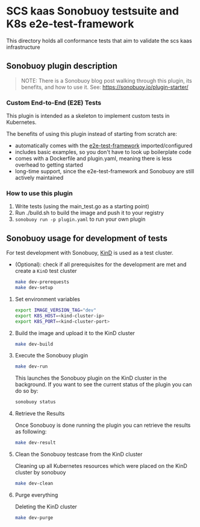 # SCS kaas Sonobuoy testsuite and K8s e2e-test-framework

This directory holds all conformance tests that aim to validate the scs kaas infrastructure

## Sonobuoy plugin description

> NOTE: There is a Sonobuoy blog post walking through this plugin, its benefits, and how to use it. See: <https://sonobuoy.io/plugin-starter/>

### Custom End-to-End (E2E) Tests

This plugin is intended as a skeleton to implement custom tests in Kubernetes.

The benefits of using this plugin instead of starting from scratch are:

* automatically comes with the [e2e-test-framework](https://github.com/kubernetes-sigs/e2e-framework) imported/configured
* includes basic examples, so you don't have to look up boilerplate code
* comes with a Dockerfile and plugin.yaml, meaning there is less overhead to getting started
* long-time support, since the e2e-test-framework and Sonobuoy are still actively maintained

### How to use this plugin

1) Write tests (using the main_test.go as a starting point)
2) Run ./build.sh to build the image and push it to your registry
3) `sonobuoy run -p plugin.yaml` to run your own plugin

## Sonobuoy usage for development of tests

For test development with Sonobuoy, [KinD](https://kind.sigs.k8s.io/) is used as a test cluster.

* (Optional): check if all prerequisites for the development are met and create a `KinD` test cluster

    ```bash
    make dev-prerequests
    make dev-setup
    ```

1. Set environment variables

    ```bash
    export IMAGE_VERSION_TAG="dev"
    export K8S_HOST=<kind-cluster-ip>
    export K8S_PORT=<kind-cluster-port>
    ```

2. Build the image and upload it to the KinD cluster

    ```bash
    make dev-build
    ```

3. Execute the Sonobuoy plugin

    ```bash
    make dev-run
    ```

   This launches the Sonobuoy plugin on the KinD cluster in the background.
   If you want to see the current status of the plugin you can do so by:

    ```bash
    sonobuoy status
    ```

4. Retrieve the Results

   Once Sonobuoy is done running the plugin you can retrieve the results as following:

    ```bash
    make dev-result
    ```

5. Clean the Sonobuoy testcase from the KinD cluster

   Cleaning up all Kubernetes resources which were placed on the KinD cluster by sonobuoy

    ```bash
    make dev-clean
    ```

6. Purge everything

   Deleting the KinD cluster

    ```bash
    make dev-purge
    ```
